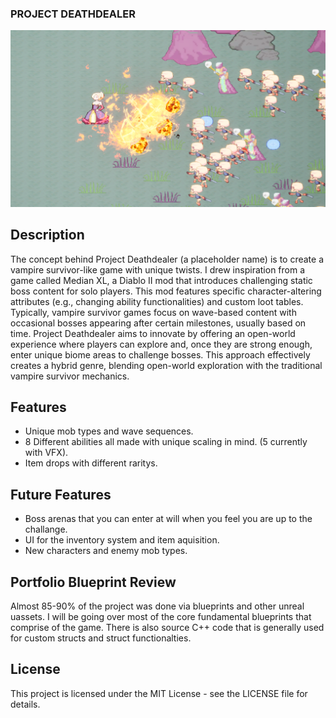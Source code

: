 ### **PROJECT DEATHDEALER**
![Example Image](githubImages/TitleImage.png)

## Description

The concept behind Project Deathdealer (a placeholder name) is to create a vampire survivor-like game with unique twists. I drew inspiration from a game called Median XL, a Diablo II mod that introduces challenging static boss content for solo players. This mod features specific character-altering attributes (e.g., changing ability functionalities) and custom loot tables. 
Typically, vampire survivor games focus on wave-based content with occasional bosses appearing after certain milestones, usually based on time. Project Deathdealer aims to innovate by offering an open-world experience where players can explore and, once they are strong enough, enter unique biome areas to challenge bosses. This approach effectively creates a hybrid genre, blending open-world exploration with the traditional vampire survivor mechanics.
## Features

- Unique mob types and wave sequences.
- 8 Different abilities all made with unique scaling in mind. (5 currently with VFX).
- Item drops with different raritys.

## Future Features
- Boss arenas that you can enter at will when you feel you are up to the challange.
- UI for the inventory system and item aquisition.
- New characters and enemy mob types.

## Portfolio Blueprint Review

Almost 85-90% of the project was done via blueprints and other unreal uassets. I will be going over most of the core fundamental blueprints that comprise of the game. There is also source C++ code that is generally used for custom structs and struct functionalties. 

## License

This project is licensed under the MIT License - see the LICENSE file for details.
